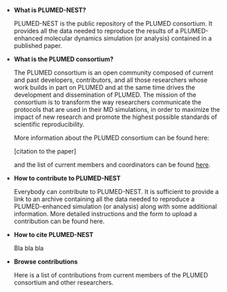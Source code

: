 * __What is PLUMED-NEST?__

  PLUMED-NEST is the public repository of the PLUMED consortium. It provides all the data
  needed to reproduce the results of a PLUMED-enhanced molecular dynamics simulation (or analysis)
  contained in a published paper. 

* __What is the PLUMED consortium?__

  The PLUMED consortium is an open community composed of current and past developers, contributors, 
  and all those researchers whose work builds in part on PLUMED and at the same time drives 
  the development and dissemination of PLUMED.
  The mission of the consortium is to transform the way researchers communicate the 
  protocols that are used in their MD simulations, in order to maximize the impact of 
  new research and promote the highest possible standards of scientific reproducibility. 

  More information about the PLUMED consortium can be found here:

  [citation to the paper]

  and the list of current members and coordinators can be found [here](Members.md). 

* __How to contribute to PLUMED-NEST__

  Everybody can contribute to PLUMED-NEST. It is sufficient to provide
  a link to an archive containing all the data needed to reproduce a 
  PLUMED-enhanced simulation (or analysis) along with some additional information.
  More detailed instructions and the form to upload a contribution can be found here.

* __How to cite PLUMED-NEST__

  Bla bla bla

* __Browse contributions__

  Here is a list of contributions from current members of the PLUMED consortium and other researchers.

